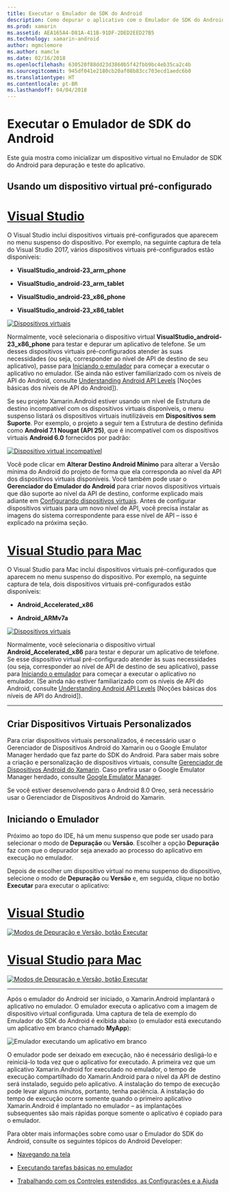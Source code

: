 ```yaml
---
title: Executar o Emulador de SDK do Android
description: Como depurar o aplicativo com o Emulador de SDK do Android
ms.prod: xamarin
ms.assetid: AEA165A4-D81A-411B-91DF-2DED2EED27B5
ms.technology: xamarin-android
author: mgmclemore
ms.author: mamcle
ms.date: 02/16/2018
ms.openlocfilehash: 630520f88dd23d3860b5f42fbb9bc4eb35ca2c4b
ms.sourcegitcommit: 945df041e2180cb20af08b83cc703ecd1aedc6b0
ms.translationtype: HT
ms.contentlocale: pt-BR
ms.lasthandoff: 04/04/2018
---
```

# <a name="running-the-android-sdk-emulator"></a>Executar o Emulador de SDK do Android

Este guia mostra como inicializar um dispositivo virtual no Emulador de SDK do Android para depuração e teste do aplicativo.

## <a name="using-a-pre-configured-virtual-device"></a>Usando um dispositivo virtual pré-configurado

# <a name="visual-studiotabvswin"></a>[Visual Studio](#tab/vswin)

O Visual Studio inclui dispositivos virtuais pré-configurados que aparecem no menu suspenso do dispositivo. Por exemplo, na seguinte captura de tela do Visual Studio 2017, vários dispositivos virtuais pré-configurados estão disponíveis:

-   **VisualStudio\_android-23\_arm\_phone**

-   **VisualStudio\_android-23\_arm\_tablet**

-   **VisualStudio\_android-23\_x86\_phone** 

-   **VisualStudio\_android-23\_x86\_tablet** 

[![Dispositivos virtuais](running-the-emulator-images/win/01-virtual-devices-sml.png)](running-the-emulator-images/win/01-virtual-devices.png#lightbox)

Normalmente, você selecionaria o dispositivo virtual **VisualStudio\_android-23\_x86\_phone** para testar e depurar um aplicativo de telefone. Se um desses dispositivos virtuais pré-configurados atender às suas necessidades (ou seja, corresponder ao nível de API de destino de seu aplicativo), passe para [Iniciando o emulador](#launching) para começar a executar o aplicativo no emulador. (Se ainda não estiver familiarizado com os níveis de API do Android, consulte [Understanding Android API Levels](~/android/app-fundamentals/android-api-levels.md) [Noções básicas dos níveis de API do Android]).

Se seu projeto Xamarin.Android estiver usando um nível de Estrutura de destino incompatível com os dispositivos virtuais disponíveis, o menu suspenso listará os dispositivos virtuais inutilizáveis em **Dispositivos sem Suporte**. Por exemplo, o projeto a seguir tem a Estrutura de destino definida como **Android 7.1 Nougat (API 25)**, que é incompatível com os dispositivos virtuais **Android 6.0** fornecidos por padrão:

[![Dispositivo virtual incompatível](running-the-emulator-images/win/02-incompatible-level-sml.png)](running-the-emulator-images/win/02-incompatible-level.png#lightbox)

Você pode clicar em **Alterar Destino Android Mínimo** para alterar a Versão mínima do Android do projeto de forma que ela corresponda ao nível da API dos dispositivos virtuais disponíveis. Você também pode usar o **Gerenciador do Emulador do Android** para criar novos dispositivos virtuais que dão suporte ao nível da API de destino, conforme explicado mais adiante em [Configurando dispositivos virtuais](#virtualdevice). Antes de configurar dispositivos virtuais para um novo nível de API, você precisa instalar as imagens do sistema correspondente para esse nível de API &ndash; isso é explicado na próxima seção.

# <a name="visual-studio-for-mactabvsmac"></a>[Visual Studio para Mac](#tab/vsmac)

O Visual Studio para Mac inclui dispositivos virtuais pré-configurados que aparecem no menu suspenso do dispositivo. Por exemplo, na seguinte captura de tela, dois dispositivos virtuais pré-configurados estão disponíveis:

-   **Android\_Accelerated\_x86**

-   **Android\_ARMv7a**

[![Dispositivos virtuais](running-the-emulator-images/mac/01-virtual-devices-sml.png)](running-the-emulator-images/mac/01-virtual-devices.png#lightbox)

Normalmente, você selecionaria o dispositivo virtual **Android\_Accelerated\_x86** para testar e depurar um aplicativo de telefone. Se esse dispositivo virtual pré-configurado atender às suas necessidades (ou seja, corresponder ao nível de API de destino de seu aplicativo), passe para [Iniciando o emulador](#launching) para começar a executar o aplicativo no emulador. (Se ainda não estiver familiarizado com os níveis de API do Android, consulte [Understanding Android API Levels](~/android/app-fundamentals/android-api-levels.md) [Noções básicas dos níveis de API do Android]).

-----

## <a name="creating-custom-virtual-devices"></a>Criar Dispositivos Virtuais Personalizados

Para criar dispositivos virtuais personalizados, é necessário usar o Gerenciador de Dispositivos Android do Xamarin ou o Google Emulator Manager herdado que faz parte do SDK do Android. Para saber mais sobre a criação e personalização de dispositivos virtuais, consulte [Gerenciador de Dispositivos Android do Xamarin](~/android/get-started/installation/android-emulator/xamarin-device-manager.md).
Caso prefira usar o Google Emulator Manager herdado, consulte [Google Emulator Manager](~/android/get-started/installation/android-emulator/google-emulator-manager.md).

Se você estiver desenvolvendo para o Android 8.0 Oreo, será necessário usar o Gerenciador de Dispositivos Android do Xamarin.

<a name="launching" />

## <a name="launching-the-emulator"></a>Iniciando o Emulador

Próximo ao topo do IDE, há um menu suspenso que pode ser usado para selecionar o modo de **Depuração** ou **Versão**. Escolher a opção **Depuração** faz com que o depurador seja anexado ao processo do aplicativo em execução no emulador. 

Depois de escolher um dispositivo virtual no menu suspenso do dispositivo, selecione o modo de **Depuração** ou **Versão** e, em seguida, clique no botão **Executar** para executar o aplicativo:

# <a name="visual-studiotabvswin"></a>[Visual Studio](#tab/vswin)

[![Modos de Depuração e Versão, botão Executar](running-the-emulator-images/win/17-debug-release-sml.png)](running-the-emulator-images/win/17-debug-release.png#lightbox)

# <a name="visual-studio-for-mactabvsmac"></a>[Visual Studio para Mac](#tab/vsmac)

[![Modos de Depuração e Versão, botão Executar](running-the-emulator-images/mac/16-debug-release-sml.png)](running-the-emulator-images/mac/16-debug-release.png#lightbox)

-----

Após o emulador do Android ser iniciado, o Xamarin.Android implantará o aplicativo no emulador. O emulador executa o aplicativo com a imagem de dispositivo virtual configurada. Uma captura de tela de exemplo do Emulador do SDK do Android é exibida abaixo (o emulador está executando um aplicativo em branco chamado **MyApp**):

![Emulador executando um aplicativo em branco](running-the-emulator-images/emulator-running.png)

O emulador pode ser deixado em execução, não é necessário desligá-lo e reiniciá-lo toda vez que o aplicativo for executado. A primeira vez que um aplicativo Xamarin.Android for executado no emulador, o tempo de execução compartilhado do Xamarin.Android para o nível da API de destino será instalado, seguido pelo aplicativo. A instalação do tempo de execução pode levar alguns minutos, portanto, tenha paciência. A instalação do tempo de execução ocorre somente quando o primeiro aplicativo Xamarin.Android é implantado no emulador &ndash; as implantações subsequentes são mais rápidas porque somente o aplicativo é copiado para o emulador.

Para obter mais informações sobre como usar o Emulador do SDK do Android, consulte os seguintes tópicos do Android Developer:

-   [Navegando na tela](https://developer.android.com/studio/run/emulator.html#navigate)

-   [Executando tarefas básicas no emulador](https://developer.android.com/studio/run/emulator.html#tasks)

-   [Trabalhando com os Controles estendidos, as Configurações e a Ajuda](https://developer.android.com/studio/run/emulator.html#extended)

